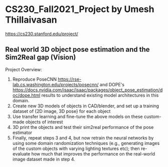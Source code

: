 # CS230_Fall2021_Project by Umesh Thillaivasan

https://cs230.stanford.edu/project/

## Real world 3D object pose estimation and the Sim2Real gap (Vision)

Project Overview:
1. Reproduce PoseCNN https://rse-lab.cs.washington.edu/projects/posecnn/ and DOPE's https://docs.nvidia.com/isaac/isaac/packages/object_pose_estimation/doc/dope.html results to understand existing model architectures in this domain.
2. Create new 3D models of objects in CAD/blender, and set up a training dataset of {2D image, 3D pose} for each object
3. Use transfer learning and fine-tune the above models on these custom-made objects of interest
4. 3D print the objects and test their sim2real performance of the pose estimator
5. Finally, repeat steps 3 and 4, but now retrain the neural networks by using some domain randomization techniques (e.g., generating images of the custom objects with varying lighting textures etc); then re-evaluate how much that improves the performance on the real-world image dataset made in step 4.
